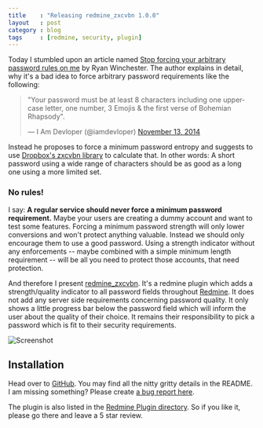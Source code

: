 ```yaml
---
title    : "Releasing redmine_zxcvbn 1.0.0"
layout   : post
category : blog
tags     : [redmine, security, plugin]
---
```


Today I stumbled upon an article named [Stop forcing your arbitrary password
rules on
me](https://ryanwinchester.ca/posts/stop-forcing-your-arbitrary-password-rules-on-me)
by Ryan Winchester. The author explains in detail, why it's a bad idea to
force arbitrary password requirements like the following:

<blockquote class="twitter-tweet" data-lang="en"><p lang="en"
dir="ltr">&quot;Your password must be at least 8 characters including one
uppercase letter, one number, 3 Emojis &amp; the first verse of Bohemian
Rhapsody&quot;.</p>&mdash; I Am Devloper (@iamdevloper) <a
href="https://twitter.com/iamdevloper/status/532842741873803264">November 13,
2014</a></blockquote>
<script async src="//platform.twitter.com/widgets.js" charset="utf-8"></script>

Instead he proposes to force a minimum password entropy and suggests to use
[Dropbox's zxcvbn
library](https://github.com/dropbox/zxcvbn) to calculate that. In other words:
A short password using a wide range of characters should be as good as a long
one using a more limited set.


### No rules!

I say: **A regular service should never force a minimum password requirement.**
Maybe your users are creating a dummy account and want to test some features.
Forcing a minimum password strength will only lower conversions and won't
protect anything valuable. Instead we should only encourage them to use a good
password. Using a strength indicator without any enforcements -- maybe combined
with a simple minimum length requirement -- will be all you need to protect
those accounts, that need protection.


And therefore I present
[redmine\_zxcvbn](https://github.com/schmidt/redmine_zxcvbn). It's a redmine
plugin which adds a strength/quality indicator to all password fields throughout
[Redmine](https://www.redmine.org/). It does not add any server side
requirements concerning password quality. It only shows a little progress bar
below the password field which will inform the user about the quality of their
choice. It remains their responsibility to pick a password which is fit to their
security requirements.

![Screenshot](https://raw.githubusercontent.com/schmidt/redmine_zxcvbn/master/assets/doc/zxcvbn.png)


Installation
------------

Head over to [GitHub](https://github.com/schmidt/redmine_zxcvbn). You may find
all the nitty gritty details in the README. I am missing something? Please
create [a bug report here](https://github.com/schmidt/redmine_zxcvbn/issues).

The plugin is also listed in the [Redmine Plugin
directory](https://www.redmine.org/plugins/redmine_zxcvbn). So if you like it,
please go there and leave a 5 star review.
